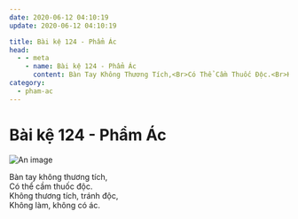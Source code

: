 ```yaml
---
date: 2020-06-12 04:10:19
update: 2020-06-12 04:10:19

title: Bài kệ 124 - Phẩm Ác
head:
  - - meta
    - name: Bài kệ 124 - Phẩm Ác
      content: Bàn Tay Không Thương Tích,<Br>Có Thể Cầm Thuốc Độc.<Br>Không Thương Tích, Tránh Độc,<Br>Không Làm, Không Có Ác.<Br>
category:
  - pham-ac
---
```


# Bài kệ 124 - Phẩm Ác

![An image](/img/pham-ac/pham-ac-124.jpg)

Bàn tay không thương tích,<br>Có thể cầm thuốc độc.<br>Không thương tích, tránh độc,<br>Không làm, không có ác.<br>
